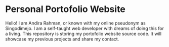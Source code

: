# Personal Portofolio Website

Hello! I am Andira Rahman, or known with my online pseudonym as Singodimejo.
I am a self-taught web developer with dreams of doing this for a living.
This repository is storing my portofolio website source code.
It will showcase my previous projects and share my contact.
